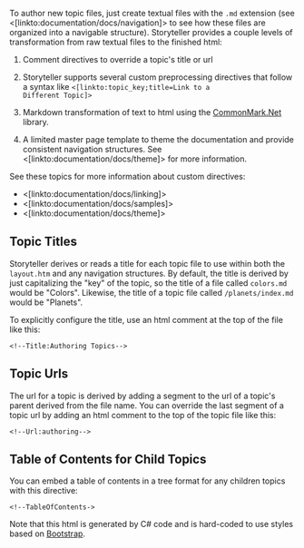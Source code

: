 <!--Title:Authoring Topics-->
<!--Url:authoring-->

To author new topic files, just create textual files with the `.md` extension (see <[linkto:documentation/docs/navigation]> to see how these files are organized into a navigable structure). Storyteller provides a couple levels of transformation from raw textual files to the finished html:

1. Comment directives to override a topic's title or url

1. Storyteller supports several custom preprocessing directives that follow a syntax like <code>&lt;[linkto:topic_key;title=Link to a Different Topic]&gt;</code> 

1. Markdown transformation of text to html using the [CommonMark.Net](https://github.com/Knagis/CommonMark.NET) library.

1. A limited master page template to theme the documentation and provide consistent navigation structures. See <[linkto:documentation/docs/theme]> for more information.


See these topics for more information about custom directives:
* <[linkto:documentation/docs/linking]>
* <[linkto:documentation/docs/samples]>
* <[linkto:documentation/docs/theme]>


## Topic Titles

Storyteller derives or reads a title for each topic file to use within both the `layout.htm` and any navigation structures. By default, the title is derived by just capitalizing the "key" of the topic, so the title of a file called `colors.md` would be "Colors". Likewise, the title of a topic file called `/planets/index.md` would be "Planets".

To explicitly configure the title, use an html comment at the top of the file like this:

<code>&lt;!--Title:Authoring Topics--&gt;</code>

## Topic Urls

The url for a topic is derived by adding a segment to the url of a topic's parent derived from the file name. You can override the last segment of a topic url by adding an html comment to the top of the topic file like this:

<code>&lt;!--Url:authoring--&gt;</code>

## Table of Contents for Child Topics

You can embed a table of contents in a tree format for any children topics with this directive:

<code>&lt;!--TableOfContents-&gt;</code>

Note that this html is generated by C# code and is hard-coded to use styles based on [Bootstrap](http://getbootstrap.com).


